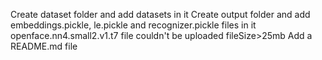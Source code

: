 
Create dataset folder and add datasets in it 
Create output folder and add embeddings.pickle, le.pickle and recognizer.pickle files in it
openface.nn4.small2.v1.t7 file couldn't be uploaded fileSize>25mb
Add a README.md file 
